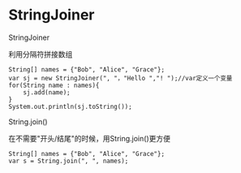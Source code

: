# StringJoiner

StringJoiner

利用分隔符拼接数组

	String[] names = {"Bob", "Alice", "Grace"};
	var sj = new StringJoiner(", "，"Hello ","! ");//var定义一个变量
	for(String name : names){
		sj.add(name);
	}
	System.out.println(sj.toString());

String.join()

在不需要"开头/结尾"的时候，用String.join()更方便

	String[] names = {"Bob", "Alice", "Grace"};
	var s = String.join(", ", names);

